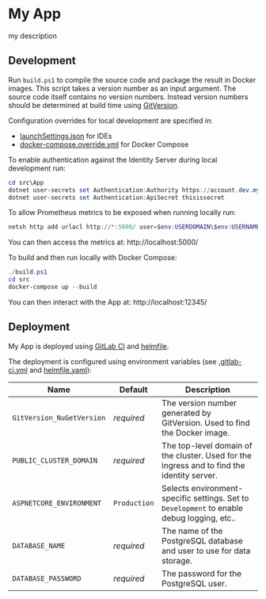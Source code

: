 # My App

my description

## Development

Run `build.ps1` to compile the source code and package the result in Docker images. This script takes a version number as an input argument. The source code itself contains no version numbers. Instead version numbers should be determined at build time using [GitVersion](http://gitversion.readthedocs.io/).

Configuration overrides for local development are specified in:
- [launchSettings.json](src/App/Properties/launchSettings.json) for IDEs
- [docker-compose.override.yml](src/docker-compose.override.yml) for Docker Compose

To enable authentication against the Identity Server during local development run:
```powershell
cd src\App
dotnet user-secrets set Authentication:Authority https://account.dev.myaxoom.com
dotnet user-secrets set Authentication:ApiSecret thisissecret
```

To allow Prometheus metrics to be exposed when running locally run:
```powershell
netsh http add urlacl http://*:5000/ user=$env:USERDOMAIN\$env:USERNAME
```
You can then access the metrics at: http://localhost:5000/

To build and then run locally with Docker Compose:
```powershell
./build.ps1
cd src
docker-compose up --build
```
You can then interact with the App at: http://localhost:12345/

## Deployment

My App is deployed using [GitLab CI](https://docs.gitlab.com/ee/ci/) and [helmfile](https://github.com/roboll/helmfile).

The deployment is configured using environment variables (see [.gitlab-ci.yml](.gitlab-ci.yml) and [helmfile.yaml](helmfile.yaml)):

| Name                      | Default      | Description                                                                                   |
|---------------------------|--------------|-----------------------------------------------------------------------------------------------|
| `GitVersion_NuGetVersion` | *required*   | The version number generated by GitVersion. Used to find the Docker image.                    |
| `PUBLIC_CLUSTER_DOMAIN`   | *required*   | The top-level domain of the cluster. Used for the ingress and to find the identity server.    |
| `ASPNETCORE_ENVIRONMENT`  | `Production` | Selects environment-specific settings. Set to `Development` to enable debug logging, etc..    |
| `DATABASE_NAME`           | *required*   | The name of the PostgreSQL database and user to use for data storage.                         |
| `DATABASE_PASSWORD`       | *required*   | The password for the PostgreSQL user.                                                         |